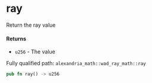 # ray

Return the ray value

#### Returns

- `u256` - The value

Fully qualified path: `alexandria_math::wad_ray_math::ray`

```rust
pub fn ray() -> u256
```

